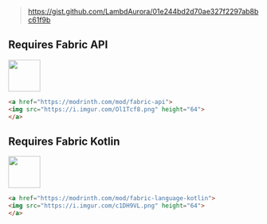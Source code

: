 > https://gist.github.com/LambdAurora/01e244bd2d70ae327f2297ab8bc61f9b

## Requires Fabric API

<a href="https://modrinth.com/mod/fabric-api">
<img src="https://i.imgur.com/Ol1Tcf8.png" height="64">
</a>

```html
<a href="https://modrinth.com/mod/fabric-api">
<img src="https://i.imgur.com/Ol1Tcf8.png" height="64">
</a>
```

## Requires Fabric Kotlin

<a href="https://modrinth.com/mod/fabric-language-kotlin">
<img src="https://i.imgur.com/c1DH9VL.png" height="64">
</a>

```html
<a href="https://modrinth.com/mod/fabric-language-kotlin">
<img src="https://i.imgur.com/c1DH9VL.png" height="64">
</a>
```
